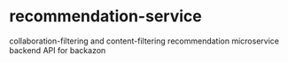 # recommendation-service
collaboration-filtering and content-filtering recommendation microservice backend API for backazon
